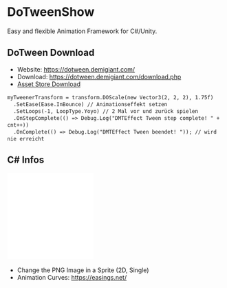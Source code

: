 # DoTweenShow

Easy and flexible Animation Framework for C#/Unity.

## DoTween Download

* Website: https://dotween.demigiant.com/
* Download: https://dotween.demigiant.com/download.php
* [Asset Store Download](https://assetstore.unity.com/packages/tools/animation/dotween-hotween-v2-27676?srsltid=AfmBOorXRxugKiRzbLOT3d9xsTfoTs6TSaum2Oz47m6NgQAi4IBZuX-_)

```
myTweenerTransform = transform.DOScale(new Vector3(2, 2, 2), 1.75f)
  .SetEase(Ease.InBounce) // Animationseffekt setzen
  .SetLoops(-1, LoopType.Yoyo) // 2 Mal vor und zurück spielen
  .OnStepComplete(() => Debug.Log("DMTEffect Tween step complete! " + cnt++))
  .OnComplete(() => Debug.Log("DMTEffect Tween beendet! ")); // wird nie erreicht
```

## C# Infos

![Working Image (Sprite)](pic/smiley.png)

* Change the PNG Image in a Sprite (2D, Single)
* Animation Curves: https://easings.net/
